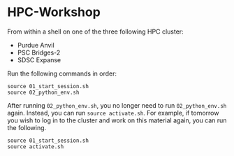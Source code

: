 # HPC-Workshop

From within a shell on one of the three following HPC cluster:

- Purdue Anvil
- PSC Bridges-2
- SDSC Expanse

Run the following commands in order:

```shell
source 01_start_session.sh
source 02_python_env.sh
```

After running `02_python_env.sh`, you no longer need to run `02_python_env.sh` again.
Instead, you can run `source activate.sh`.
For example, if tomorrow you wish to log in to the cluster and work on this material again, you can run the following.

```shell
source 01_start_session.sh
source activate.sh
```
